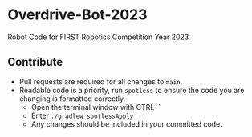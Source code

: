 # Overdrive-Bot-2023
Robot Code for FIRST Robotics Competition Year 2023

## Contribute

* Pull requests are required for all changes to `main`.
* Readable code is a priority, run `spotless` to ensure the
  code you are changing is formatted correctly.
  * Open the terminal window with CTRL+`
  * Enter `./gradlew spotlessApply`
  * Any changes should be included in your committed code.
